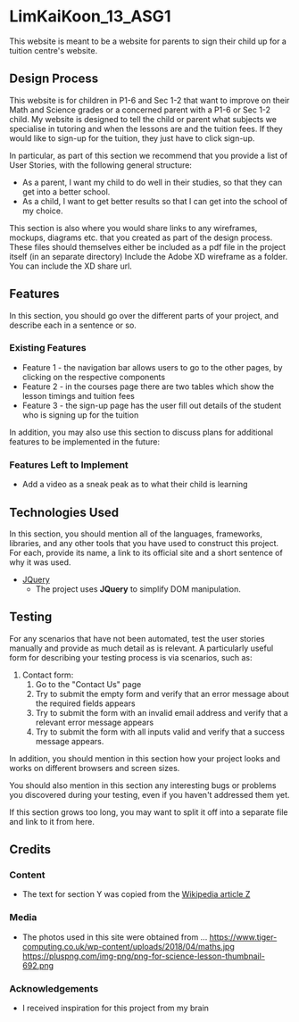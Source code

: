 # LimKaiKoon_13_ASG1

This website is meant to be a website for parents to sign their child up for a tuition centre's website.

 
## Design Process
 
This website is for children in P1-6 and Sec 1-2 that want to improve on their Math and Science grades or a concerned parent with a P1-6 or Sec 1-2 child. My website is designed to tell the child or parent what subjects we specialise in tutoring and when the lessons are and the tuition fees. If they would like to sign-up for the tuition, they just have to click sign-up.


In particular, as part of this section we recommend that you provide a list of User Stories, with the following general structure:
- As a parent, I want my child to do well in their studies, so that they can get into a better school.
- As a child, I want to get better results so that I can get into the school of my choice.

This section is also where you would share links to any wireframes, mockups, diagrams etc. that you created as part of the design process. 
These files should themselves either be included as a pdf file in the project itself (in an separate directory)
Include the Adobe XD wireframe as a folder. You can include the XD share url. 

## Features

In this section, you should go over the different parts of your project, and describe each in a sentence or so.
 
### Existing Features
- Feature 1 - the navigation bar allows users to go to the other pages, by clicking on the respective components
- Feature 2 - in the courses page there are two tables which show the lesson timings and tuition fees
- Feature 3 - the sign-up page has the user fill out details of the student who is signing up for the tuition

In addition, you may also use this section to discuss plans for additional features to be implemented in the future:


### Features Left to Implement
- Add a video as a sneak peak as to what their child is learning

## Technologies Used

In this section, you should mention all of the languages, frameworks, libraries, and any other tools that you have used to construct this project. For each, provide its name, a link to its official site and a short sentence of why it was used.

- [JQuery](https://jquery.com)
    - The project uses **JQuery** to simplify DOM manipulation.


## Testing

For any scenarios that have not been automated, test the user stories manually and provide as much detail as is relevant. A particularly useful form for describing your testing process is via scenarios, such as:

1. Contact form:
    1. Go to the "Contact Us" page
    2. Try to submit the empty form and verify that an error message about the required fields appears
    3. Try to submit the form with an invalid email address and verify that a relevant error message appears
    4. Try to submit the form with all inputs valid and verify that a success message appears.

In addition, you should mention in this section how your project looks and works on different browsers and screen sizes.

You should also mention in this section any interesting bugs or problems you discovered during your testing, even if you haven't addressed them yet.

If this section grows too long, you may want to split it off into a separate file and link to it from here.

## Credits

### Content
- The text for section Y was copied from the [Wikipedia article Z](https://en.wikipedia.org/wiki/Z)

### Media
- The photos used in this site were obtained from ...
https://www.tiger-computing.co.uk/wp-content/uploads/2018/04/maths.jpg
https://pluspng.com/img-png/png-for-science-lesson-thumbnail-692.png
### Acknowledgements

- I received inspiration for this project from my brain
